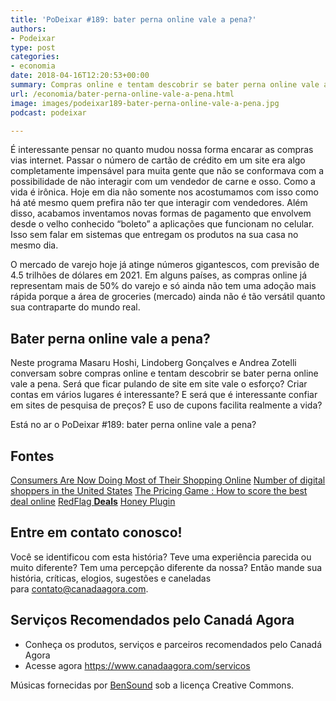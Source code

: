 ```yaml
---
title: 'PoDeixar #189: bater perna online vale a pena?'
authors:
- Podeixar
type: post
categories:
- economia
date: 2018-04-16T12:20:53+00:00
summary: Compras online e tentam descobrir se bater perna online vale a pena. Será que ficar pulando de site em site vale o esforço? Criar contas em vários lugares é interessante? E será que é interessante confiar em sites de pesquisa de preços? E uso de cupons facilita realmente a vida?
url: /economia/bater-perna-online-vale-a-pena.html
image: images/podeixar189-bater-perna-online-vale-a-pena.jpg
podcast: podeixar

---
```

É interessante pensar no quanto mudou nossa forma encarar as compras vias internet. Passar o número de cartão de crédito em um site era algo completamente impensável para muita gente que não se conformava com a possibilidade de não interagir com um vendedor de carne e osso. Como a vida é irônica. Hoje em dia não somente nos acostumamos com isso como há até mesmo quem prefira não ter que interagir com vendedores. Além disso, acabamos inventamos novas formas de pagamento que envolvem desde o velho conhecido &#8220;boleto&#8221; a aplicações que funcionam no celular. Isso sem falar em sistemas que entregam os produtos na sua casa no mesmo dia.

O mercado de varejo hoje já atinge números gigantescos, com previsão de 4.5 trilhões de dólares em 2021. Em alguns países, as compras online já representam mais de 50% do varejo e só ainda não tem uma adoção mais rápida porque a área de groceries (mercado) ainda não é tão versátil quanto sua contraparte do mundo real.

## Bater perna online vale a pena?

Neste programa Masaru Hoshi, Lindoberg Gonçalves e Andrea Zotelli conversam sobre compras online e tentam descobrir se bater perna online vale a pena. Será que ficar pulando de site em site vale o esforço? Criar contas em vários lugares é interessante? E será que é interessante confiar em sites de pesquisa de preços? E uso de cupons facilita realmente a vida?

Está no ar o PoDeixar #189: bater perna online vale a pena?



## Fontes

[Consumers Are Now Doing Most of Their Shopping Online][1]
[Number of digital shoppers in the United States][2]
[The Pricing Game : How to score the best deal online][3]
[RedFlag **Deals**][4]
[Honey Plugin][5]

## Entre em contato conosco!

Você se identificou com esta história? Teve uma experiência parecida ou muito diferente? Tem uma percepção diferente da nossa? Então mande sua história, críticas, elogios, sugestões e caneladas para <contato@canadaagora.com>.

## Serviços Recomendados pelo Canadá Agora

  * Conheça os produtos, serviços e parceiros recomendados pelo Canadá Agora
  * Acesse agora <https://www.canadaagora.com/servicos>

Músicas fornecidas por <a href="http://www.bensound.com/" target="_blank" rel="noopener noreferrer">BenSound</a> sob a licença Creative Commons.

 [1]: http://fortune.com/2016/06/08/online-shopping-increases/
 [2]: https://www.statista.com/statistics/183755/number-of-us-internet-shoppers-since-2009
 [3]: http://www.cbc.ca/marketplace/episodes/2017-2018/the-pricing-game-how-to-score-the-best-deal-online
 [4]: https://www.redflagdeals.com/
 [5]: http://joinhoney.com/ref/idzixni
